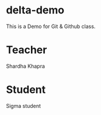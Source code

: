 <!-- @format -->

# delta-demo

This is a Demo for Git &amp; Github class.

# Teacher

Shardha Khapra

# Student

Sigma student
